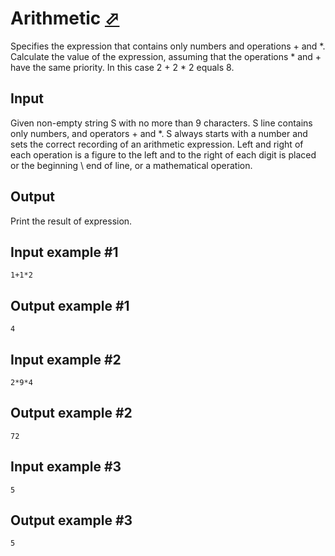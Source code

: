 # Arithmetic [⬀](https://www.e-olymp.com/en/problems/3255)
Specifies the expression that contains only numbers and operations + and *. Calculate the value of the expression, assuming that the operations * and + have the same priority. In this case 2 + 2 * 2 equals 8.

## Input
Given non-empty string S with no more than 9 characters. S line contains only numbers, and operators + and *. S always starts with a number and sets the correct recording of an arithmetic expression. Left and right of each operation is a figure to the left and to the right of each digit is placed or the beginning \ end of line, or a mathematical operation.

## Output
Print the result of expression.

## Input example #1
```
1+1*2
```

## Output example #1
```
4
```

## Input example #2
```
2*9*4
```

## Output example #2
```
72
```

## Input example #3
```
5
```

## Output example #3
```
5
```
